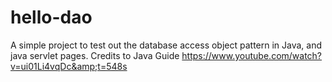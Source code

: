 # hello-dao
A simple project to test out the database access object pattern in Java, and java servlet pages. Credits to Java Guide https://www.youtube.com/watch?v=ui01Li4vqDc&amp;t=548s
